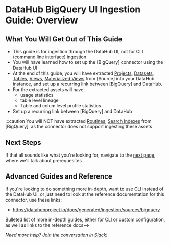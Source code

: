 
# DataHub BigQuery UI Ingestion Guide: Overview

## What You Will Get Out of This Guide

* This guide is for ingestion through the DataHub UI, not for CLI (command line interface) ingestion
* You will have learned how to set up the [BigQuery] connector using the DataHub UI
* At the end of this guide, you will have extracted [Projects](https://cloud.google.com/bigquery/docs/resource-hierarchy#projects), [Datasets](https://cloud.google.com/bigquery/docs/datasets-intro), [Tables](https://cloud.google.com/bigquery/docs/tables-intro), [Views](https://cloud.google.com/bigquery/docs/views-intro), [Materialized Views](https://cloud.google.com/bigquery/docs/materialized-views-intro) from [Source] into your DataHub instance, and set up a recurring link between [BigQuery] and DataHub.
* For the extracted assets will have:
  - usage statistics
  - table level lineage
  - Table and colum level profile statistics
* Set up a recurring link between [BigQuery] and DataHub

:::caution
You will NOT have extracted [Routines](https://cloud.google.com/bigquery/docs/routines), [Search Indexes](https://cloud.google.com/bigquery/docs/search-intro) from [BigQuery], as the connector does not support ingesting these assets

## Next Steps
If that all sounds like what you're looking for, navigate to the [next page](Page_2-Setup.md), where we'll talk about prerequesites

## Advanced Guides and Reference
If you're looking to do something more in-depth, want to use CLI instead of the DataHub UI, or just need to look at
the reference documentation for this connector, use these links:
- https://datahubproject.io/docs/generated/ingestion/sources/bigquery

Bulleted list of more in-depth guides, either for CLI or custom configuration, as well as links to the reference docs-->

*Need more help? Join the conversation in [Slack](http://slack.datahubproject.io)!*